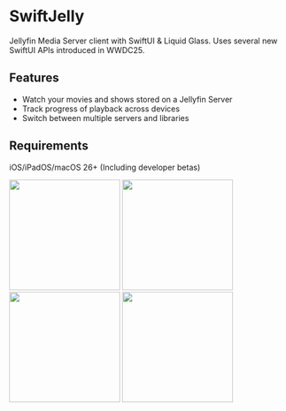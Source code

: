 # SwiftJelly

Jellyfin Media Server client with SwiftUI & Liquid Glass.
Uses several new SwiftUI APIs introduced in WWDC25.

## Features
- Watch your movies and shows stored on a Jellyfin Server
- Track progress of playback across devices
- Switch between multiple servers and libraries

## Requirements
iOS/iPadOS/macOS 26+ (Including developer betas)

<p float="left">
    <img src="https://github.com/user-attachments/assets/859c323c-6353-4ec0-831a-37638675b6a8" width="200" />
    <img src="https://github.com/user-attachments/assets/f6594c3d-af40-4dae-b261-fa028defdda8" width="200" />
    <img src="https://github.com/user-attachments/assets/403cc686-5424-4e87-9992-59bf0e2fbc61" width="200" />
    <img src="https://github.com/user-attachments/assets/fb356ee4-67b5-4b46-9504-e54eade9d046" width="200" />
</p>
